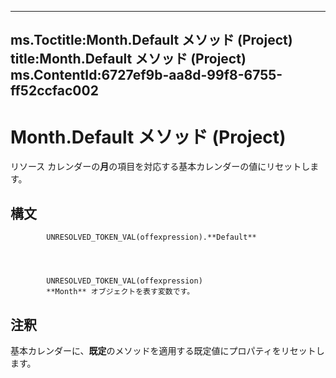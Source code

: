 

---
ms.Toctitle:Month.Default メソッド (Project)
title:Month.Default メソッド (Project)
ms.ContentId:6727ef9b-aa8d-99f8-6755-ff52ccfac002
---
# Month.Default メソッド (Project)




リソース カレンダーの**月**の項目を対応する基本カレンダーの値にリセットします。

## 構文

            UNRESOLVED_TOKEN_VAL(offexpression).**Default**




            UNRESOLVED_TOKEN_VAL(offexpression)
            **Month** オブジェクトを表す変数です。



## 注釈
基本カレンダーに、**既定**のメソッドを適用する既定値にプロパティをリセットします。




